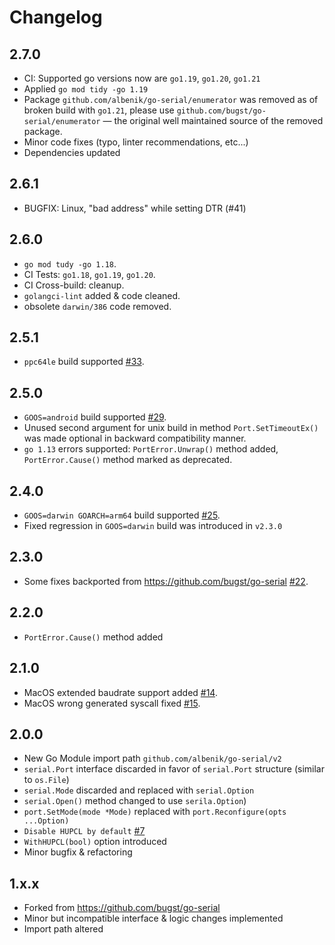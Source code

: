 # Changelog

## 2.7.0

- CI: Supported go versions now are `go1.19`, `go1.20`, `go1.21`
- Applied `go mod tidy -go 1.19`
- Package `github.com/albenik/go-serial/enumerator` was removed as of broken build with `go1.21`,
  please use `github.com/bugst/go-serial/enumerator` — the original well maintained source of the removed package.
- Minor code fixes (typo, linter recommendations, etc...)
- Dependencies updated

## 2.6.1

- BUGFIX: Linux, "bad address" while setting DTR (#41)

## 2.6.0

- `go mod tudy -go 1.18`.
- CI Tests: `go1.18`, `go1.19`, `go1.20`.
- CI Cross-build: cleanup.
- `golangci-lint` added & code cleaned.
- obsolete `darwin/386` code removed.

## 2.5.1

- `ppc64le` build supported [#33](https://github.com/albenik/go-serial/pull/33).

## 2.5.0

- `GOOS=android` build supported [#29](https://github.com/albenik/go-serial/issues/29).
- Unused second argument for unix build in method `Port.SetTimeoutEx()` was made optional in backward compatibility
  manner.
- `go 1.13` errors supported: `PortError.Unwrap()` method added, `PortError.Cause()` method marked as deprecated.

## 2.4.0

- `GOOS=darwin GOARCH=arm64` build supported [#25](https://github.com/albenik/go-serial/pull/25).
- Fixed regression in `GOOS=darwin` build was introduced in `v2.3.0`

## 2.3.0

- Some fixes backported from https://github.com/bugst/go-serial [#22](https://github.com/albenik/go-serial/pull/22).

## 2.2.0

- `PortError.Cause()` method added

## 2.1.0

- MacOS extended baudrate support added [#14](https://github.com/albenik/go-serial/pull/14).
- MacOS wrong generated syscall fixed [#15](https://github.com/albenik/go-serial/issues/15).

## 2.0.0

- New Go Module import path `github.com/albenik/go-serial/v2`
- `serial.Port` interface discarded in favor of `serial.Port` structure (similar to `os.File`)
- `serial.Mode` discarded and replaced with `serial.Option`
- `serial.Open()` method changed to use `serila.Option`)
- `port.SetMode(mode *Mode)` replaced with `port.Reconfigure(opts ...Option)`
- `Disable HUPCL by default` [#7](https://github.com/albenik/go-serial/pull/7)
- `WithHUPCL(bool)` option introduced
- Minor bugfix & refactoring

## 1.x.x

- Forked from https://github.com/bugst/go-serial
- Minor but incompatible interface & logic changes implemented
- Import path altered
